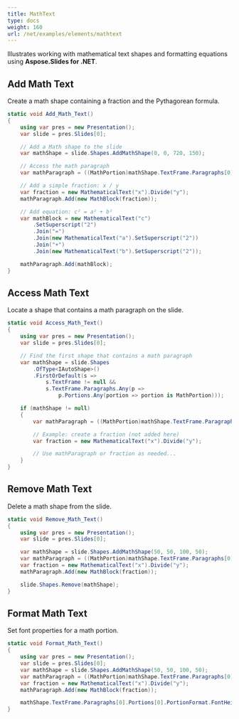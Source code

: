 ```yaml
---
title: MathText
type: docs
weight: 160
url: /net/examples/elements/mathtext
---
```


Illustrates working with mathematical text shapes and formatting equations using **Aspose.Slides for .NET**.

## Add Math Text

Create a math shape containing a fraction and the Pythagorean formula.

```csharp
static void Add_Math_Text()
{
    using var pres = new Presentation();
    var slide = pres.Slides[0];

    // Add a Math shape to the slide
    var mathShape = slide.Shapes.AddMathShape(0, 0, 720, 150);

    // Access the math paragraph
    var mathParagraph = ((MathPortion)mathShape.TextFrame.Paragraphs[0].Portions[0]).MathParagraph;

    // Add a simple fraction: x / y
    var fraction = new MathematicalText("x").Divide("y");
    mathParagraph.Add(new MathBlock(fraction));

    // Add equation: c² = a² + b²
    var mathBlock = new MathematicalText("c")
        .SetSuperscript("2")
        .Join("=")
        .Join(new MathematicalText("a").SetSuperscript("2"))
        .Join("+")
        .Join(new MathematicalText("b").SetSuperscript("2"));

    mathParagraph.Add(mathBlock);
}
```

## Access Math Text

Locate a shape that contains a math paragraph on the slide.

```csharp
static void Access_Math_Text()
{
    using var pres = new Presentation();
    var slide = pres.Slides[0];

    // Find the first shape that contains a math paragraph
    var mathShape = slide.Shapes
        .OfType<IAutoShape>()
        .FirstOrDefault(s =>
            s.TextFrame != null &&
            s.TextFrame.Paragraphs.Any(p =>
                p.Portions.Any(portion => portion is MathPortion)));

    if (mathShape != null)
    {
        var mathParagraph = ((MathPortion)mathShape.TextFrame.Paragraphs[0].Portions[0]).MathParagraph;

        // Example: create a fraction (not added here)
        var fraction = new MathematicalText("x").Divide("y");

        // Use mathParagraph or fraction as needed...
    }
}
```

## Remove Math Text

Delete a math shape from the slide.

```csharp
static void Remove_Math_Text()
{
    using var pres = new Presentation();
    var slide = pres.Slides[0];

    var mathShape = slide.Shapes.AddMathShape(50, 50, 100, 50);
    var mathParagraph = ((MathPortion)mathShape.TextFrame.Paragraphs[0].Portions[0]).MathParagraph;
    var fraction = new MathematicalText("x").Divide("y");
    mathParagraph.Add(new MathBlock(fraction));

    slide.Shapes.Remove(mathShape);
}
```

## Format Math Text

Set font properties for a math portion.

```csharp
static void Format_Math_Text()
{
    using var pres = new Presentation();
    var slide = pres.Slides[0];
    var mathShape = slide.Shapes.AddMathShape(50, 50, 100, 50);
    var mathParagraph = ((MathPortion)mathShape.TextFrame.Paragraphs[0].Portions[0]).MathParagraph;
    var fraction = new MathematicalText("x").Divide("y");
    mathParagraph.Add(new MathBlock(fraction));

    mathShape.TextFrame.Paragraphs[0].Portions[0].PortionFormat.FontHeight = 20;
}
```
